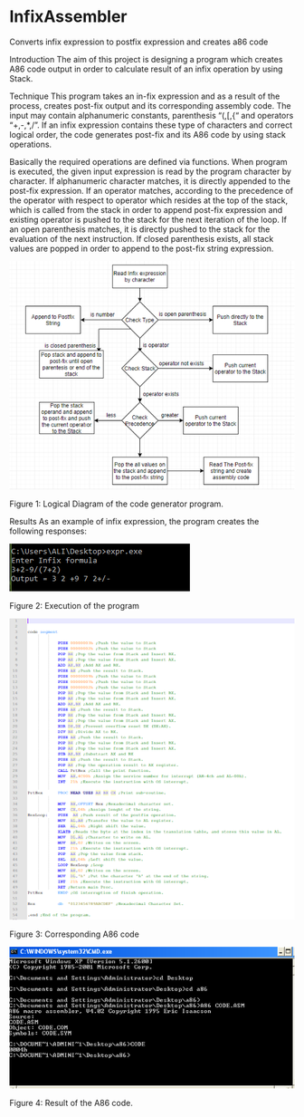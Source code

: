 # InfixAssembler
Converts infix expression to postfix expression and creates a86 code 

Introduction
The aim of this project is designing a program which creates A86 code output in order to calculate result of an infix operation by using Stack.

Technique
This program takes an in-fix expression and as a result of the process, creates post-fix output and its corresponding assembly code. The input may contain alphanumeric constants, parenthesis “(,[,{“ and operators “+,-,*,/”. If an infix expression contains these type of characters and correct logical order, the code generates post-fix and its A86 code by using stack operations.

Basically the required operations are defined via functions. When program is executed, the given input expression is read by the program character by character. If alphanumeric character matches, it is directly appended to the post-fix expression. If an operator matches, according to the precedence of the operator with respect to operator which resides at the top of the stack, which is called from the stack in order to append post-fix expression and existing operator is pushed to the stack for the next iteration of the loop. If an open parenthesis matches, it is directly pushed to the stack for the evaluation of the next instruction. If closed parenthesis exists, all stack values are popped in order to append to the post-fix string expression.


![alt text](https://github.com/akarakoc/InfixAssembler/blob/master/IMG/outline.png)

Figure 1: Logical Diagram of the code generator program.



Results
As an example of infix expression, the program creates the following responses:

![alt text](https://github.com/akarakoc/InfixAssembler/blob/master/IMG/sample.png)

Figure 2: Execution of the program

![alt text](https://github.com/akarakoc/InfixAssembler/blob/master/IMG/sample2.png)

Figure 3: Corresponding A86 code

![alt text](https://github.com/akarakoc/InfixAssembler/blob/master/IMG/sample3.png)

Figure 4: Result of the A86 code.
